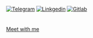[![Telegram](https://img.shields.io/badge/Telegram-2CA5E0?style=for-the-badge&logo=telegram&logoColor=white)](https://t.me/aleksey_lazarev)
[![Linkgedin](https://img.shields.io/badge/LinkedIn-0077B5?style=for-the-badge&logo=linkedin&logoColor=white)](https://www.linkedin.com/in/aleksey-lazarev/)
[![Gitlab](https://img.shields.io/badge/GitLab-330F63?style=for-the-badge&logo=gitlab&logoColor=white)](https://gitlab.com/xom4ek)

<table>
<thead>
<tr>
<td>


</td>
<td>

</td>
</tr>
</thead>
</table>

[Meet with me](https://calendly.com/aleksey_lazarev/meeting)
